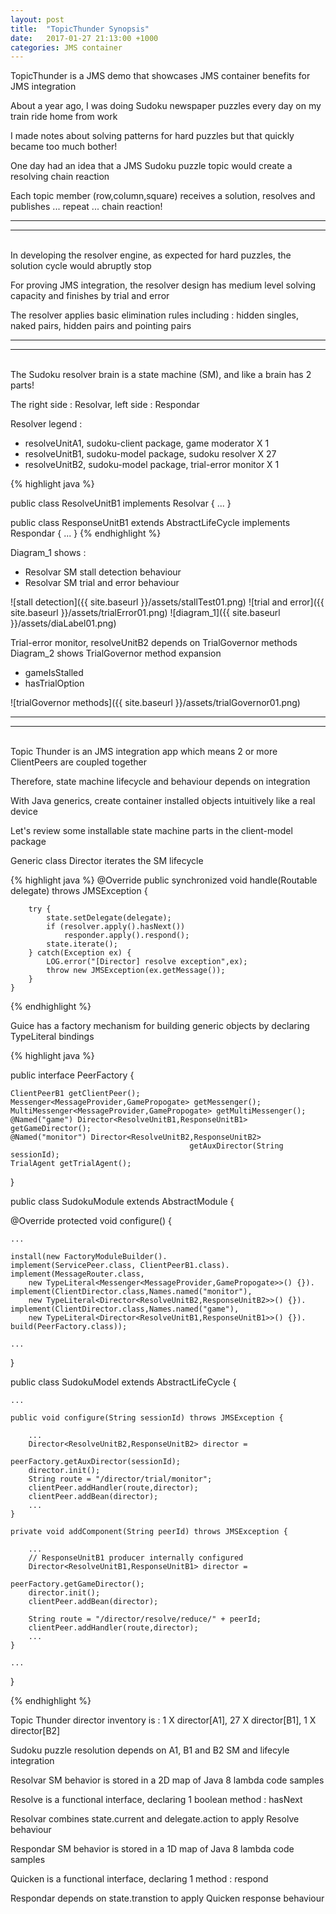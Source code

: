 ```yaml
---
layout: post
title:  "TopicThunder Synopsis"
date:   2017-01-27 21:13:00 +1000
categories: JMS container
---
```


TopicThunder is a JMS demo that showcases JMS container benefits for JMS integration

About a year ago, I was doing Sudoku newspaper puzzles every day on my train ride home from work

I made notes about solving patterns for hard puzzles but that quickly became too much bother! 

One day had an idea that a JMS Sudoku puzzle topic would create a resolving chain reaction

Each topic member (row,column,square) receives a solution, resolves and publishes ... repeat ... chain reaction!
<br/>

---
---
<br/> 
In developing the resolver engine, as expected for hard puzzles, the solution cycle would abruptly stop

For proving JMS integration, the resolver design has medium level solving capacity and finishes by trial and error

The resolver applies basic elimination rules including : hidden singles, naked pairs, hidden pairs and pointing pairs

---
---
<br/> 
The Sudoku resolver brain is a state machine (SM), and like a brain has 2 parts!

The right side : Resolvar, left side : Respondar

Resolver legend :  

* resolveUnitA1, sudoku-client package, game moderator X 1
* resolveUnitB1, sudoku-model package, sudoku resolver X 27
* resolveUnitB2, sudoku-model package, trial-error monitor X 1

{% highlight java %}

public class ResolveUnitB1 implements Resolvar {
    ...
}

public class ResponseUnitB1 extends AbstractLifeCycle implements Respondar {
    ...
}
{% endhighlight %}

Diagram_1 shows :  

* Resolvar SM stall detection behaviour
* Resolvar SM trial and error behaviour

![stall detection]({{ site.baseurl }}/assets/stallTest01.png)
![trial and error]({{ site.baseurl }}/assets/trialError01.png)
![diagram_1]({{ site.baseurl }}/assets/diaLabel01.png)

Trial-error monitor, resolveUnitB2 depends on TrialGovernor methods  
Diagram_2 shows TrialGovernor method expansion  

* gameIsStalled
* hasTrialOption

![trialGovernor methods]({{ site.baseurl }}/assets/trialGovernor01.png)

---
---
<br/> 
Topic Thunder is an JMS integration app which means 2 or more ClientPeers are coupled together

Therefore, state machine lifecycle and behaviour depends on integration

With Java generics, create container installed objects intuitively like a real device

Let's review some installable state machine parts in the client-model package

Generic class Director iterates the SM lifecycle

{% highlight java %}
    @Override
    public synchronized void handle(Routable delegate) throws JMSException {

        try {
            state.setDelegate(delegate);        
            if (resolver.apply().hasNext())
                responder.apply().respond();
            state.iterate();
        } catch(Exception ex) {
            LOG.error("[Director] resolve exception",ex);
            throw new JMSException(ex.getMessage());
        }
    }    
{% endhighlight %}

Guice has a factory mechanism for building generic objects by declaring TypeLiteral bindings

{% highlight java %}

public interface PeerFactory {

    ClientPeerB1 getClientPeer();
    Messenger<MessageProvider,GamePropogate> getMessenger();
    MultiMessenger<MessageProvider,GamePropogate> getMultiMessenger();
    @Named("game") Director<ResolveUnitB1,ResponseUnitB1> getGameDirector();
    @Named("monitor") Director<ResolveUnitB2,ResponseUnitB2> 
                                            getAuxDirector(String sessionId);
    TrialAgent getTrialAgent();
}

public class SudokuModule extends AbstractModule {

  @Override
  protected void configure() {

	...
 
	install(new FactoryModuleBuilder().
	implement(ServicePeer.class, ClientPeerB1.class).
    implement(MessageRouter.class,
        new TypeLiteral<Messenger<MessageProvider,GamePropogate>>() {}).
    implement(ClientDirector.class,Names.named("monitor"),
        new TypeLiteral<Director<ResolveUnitB2,ResponseUnitB2>>() {}).
    implement(ClientDirector.class,Names.named("game"),
        new TypeLiteral<Director<ResolveUnitB1,ResponseUnitB1>>() {}).
    build(PeerFactory.class));
    
	...
}

public class SudokuModel extends AbstractLifeCycle {

    ...

    public void configure(String sessionId) throws JMSException {

        ...
        Director<ResolveUnitB2,ResponseUnitB2> director = 
                                        peerFactory.getAuxDirector(sessionId);
        director.init();
        String route = "/director/trial/monitor";        
        clientPeer.addHandler(route,director);        
        clientPeer.addBean(director);
        ...
    }
    
    private void addComponent(String peerId) throws JMSException {

        ...
        // ResponseUnitB1 producer internally configured
        Director<ResolveUnitB1,ResponseUnitB1> director = 
                                                peerFactory.getGameDirector();
        director.init();
        clientPeer.addBean(director);

        String route = "/director/resolve/reduce/" + peerId;
        clientPeer.addHandler(route,director);
        ...
    }
    
    ...
}

{% endhighlight %}

Topic Thunder director inventory is : 1 X director[A1], 27 X director[B1], 1 X director[B2]

Sudoku puzzle resolution depends on A1, B1 and B2 SM and lifecyle integration

Resolvar SM behavior is stored in a 2D map of Java 8 lambda code samples

Resolve is a functional interface, declaring 1 boolean method : hasNext

Resolvar combines state.current and delegate.action to apply Resolve behaviour

Respondar SM behavior is stored in a 1D map of Java 8 lambda code samples

Quicken is a functional interface, declaring 1 method : respond

Respondar depends on state.transtion to apply Quicken response behaviour
